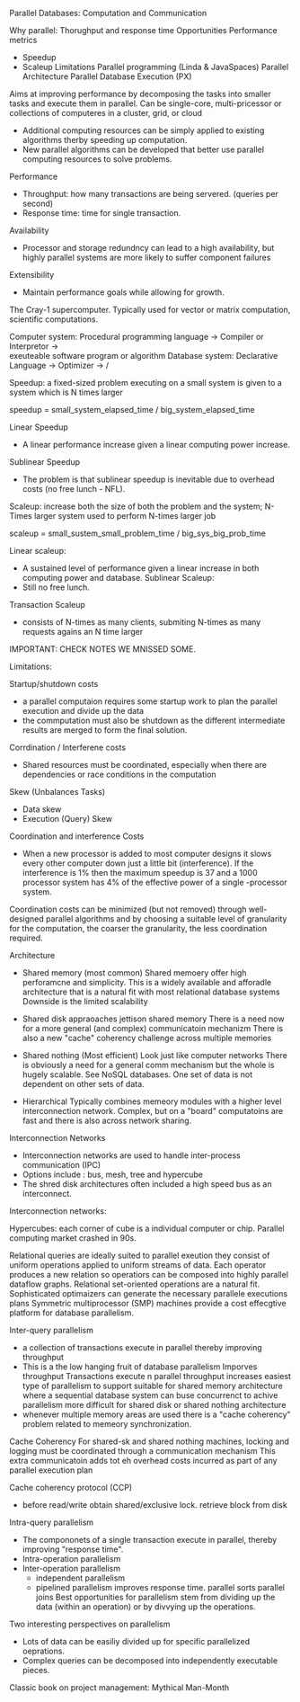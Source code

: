Parallel Databases: Computation and Communication

Why parallel: Thorughput and response time
Opportunities
Performance metrics
- Speedup
- Scaleup
Limitations
Parallel programming (Linda & JavaSpaces)
Parallel Architecture
Parallel Database Execution (PX)

Aims at improving performance by decomposing the tasks into smaller tasks and execute them in parallel.
Can be single-core, multi-pricessor or collections of computeres in a cluster, grid, or cloud
- Additional computing resources can be simply applied to existing algorithms therby speeding up computation.
- New parallel algorithms can be developed that better use parallel computing resources to solve problems.

Performance
- Throughput: how many transactions are being servered.  (queries per second)
- Response time: time for single transaction.

Availability
- Processor and storage redundncy can lead to a high availability, but highly parallel systems are more likely to suffer component failures

Extensibility
- Maintain performance goals while allowing for growth.

The Cray-1 supercomputer. Typically used for vector or matrix computation, scientific computations.

Computer system: Procedural programming language -> Compiler or Interpretor -> \
                                                                                exeuteable software program or algorithm
Database system: Declarative Language            -> Optimizer               -> /

Speedup: a fixed-sized problem executing on a small system is given to a system which is N times larger

speedup = small_system_elapsed_time / big_system_elapsed_time

Linear Speedup
- A linear performance increase given a linear computing power increase.

Sublinear Speedup
- The problem is that sublinear speedup is inevitable due to overhead costs (no free lunch - NFL).

Scaleup: increase both the size of both the problem and the system; N-Times larger system used to perform N-times larger job

scaleup = small_sustem_small_problem_time / big_sys_big_prob_time

Linear scaleup:
- A sustained level of performance given a linear increase in both computing power and database.
Sublinear Scaleup:
- Still no free lunch.

Transaction Scaleup
- consists of N-times as many clients, submiting N-times as many requests agains an N time larger

IMPORTANT: CHECK NOTES WE MNISSED SOME.

Limitations:

Startup/shutdown costs
- a parallel computaion requires some startup work to plan the parallel execution and divide up the data
- the commputation must also be shutdown as the different intermediate results are merged to form the final solution.

Corrdination / Interferene costs
- Shared resources must be coordinated, especially when there are dependencies or race conditions in the computation

Skew (Unbalances Tasks)
- Data skew
- Execution (Query) Skew

Coordination and interference Costs
- When a new processor is added to most computer designs it slows every other computer down just a little bit (interference).  If the interference is 1% then the maximum speedup is 37 and a 1000 processor system has 4% of the effective power of a single -processor system.

Coordination costs can be minimized (but not removed) through well-designed parallel algorithms and by choosing a suitable level of granularity for the computation, the coarser the granularity, the less coordination required.


Architecture

- Shared memory (most common)
Shared memoery offer high perforamcne and simplicity.
This is a widely available and afforadle architecture that is a natural fit with most relational database systems
Downside is the limited scalability

- Shared disk
appraoaches jettison shared memory
There is a need now for a more general (and complex) communicatoin mechanizm
There is also a new "cache" coherency challenge across multiple memories

- Shared nothing (Most efficient)
Look just like computer networks
There is obviously a need for a general comm mechanism but the whole is hugely scalable.
See NoSQL databases.
One set of data is not dependent on other sets of data.

- Hierarchical
Typically combines memeory modules with a higher level interconnection network.
Complex, but on a "board" computatoins are fast and there is also across network sharing.

Interconnection Networks
- Interconnection networks are used to handle inter-process communication (IPC)
- Options include : bus, mesh, tree and hypercube
- The shred disk architectures often included a high speed bus as an interconnect.

Interconnection networks:

Hypercubes: each corner of cube is a individual computer or chip.
Parallel computing market crashed in 90s.

Relational queries are ideally suited to parallel exeution they consist of uniform operations applied to uniform streams of data.  Each operator produces a new relation so operatiors can be composed into highly parallel dataflow graphs.
Relational set-oriented operations are a natural fit.
Sophisticated optimaizers can generate the necessary parallele executions plans
Symmetric multiprocessor (SMP) machines provide a cost effecgtive platform for database parallelism.

Inter-query parallelism
- a collection of transactions execute in parallel thereby improving throughput
- This is a the low hanging fruit of database parallelism
Imporves throughput
Transactions execute n parallel
throughput increases
easiest type of parallelism to support
suitable for shared memory architecture where a sequential database system can buse concurrenct to achive parallelism
more difficult for shared disk or shared nothing architecture
- whenever multiple memory areas are used there is a "cache coherency" problem related to memeory synchronization.

Cache Coherency
For shared-sk and shared nothing machines, locking and logging must be coordinated through a communication mechanism
This extra communicatoin adds tot eh overhead costs incurred as part of any parallel execution plan

Cache coherency protocol (CCP)
- before read/write obtain shared/exclusive lock.
retrieve block from disk

Intra-query parallelism
- The compononets of a single transaction execute in parallel,
thereby improving "response time".
- Intra-operation parallelism
- Inter-operation parallelism
  - independent parallelism
  - pipelined parallelism
improves response time.
parallel sorts
parallel joins
Best opportunities for parallelism stem from dividing up the data (within an operation) or by divvying up the operations.

Two interesting perspectives on parallelism
- Lots of data can be easiliy divided up for specific parallelized oeprations.
- Complex queries can be decomposed into independently executable pieces.

Classic book on project management:  Mythical Man-Month

